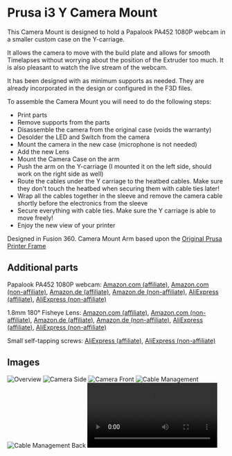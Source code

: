# Prusa i3 Y Camera Mount

This Camera Mount is designed to hold a Papalook PA452 1080P webcam in a smaller custom case on the Y-carriage.

It allows the camera to move with the build plate and allows for smooth Timelapses without worrying about the position of the Extruder too much.
It is also pleasant to watch the live stream of the webcam.

It has been designed with as minimum supports as needed.
They are already incorporated in the design or configured in the F3D files.

To assemble the Camera Mount you will need to do the following steps:
- Print parts
- Remove supports from the parts
- Disassemble the camera from the original case (voids the warranty)
- Desolder the LED and Switch from the camera
- Mount the camera in the new case (microphone is not needed)
- Add the new Lens
- Mount the Camera Case on the arm
- Push the arm on the Y-carriage (I mounted it on the left side, should work on the right side as well)
- Route the cables under the Y carriage to the heatbed cables. Make sure they don't touch the heatbed when securing them with cable ties later!
- Wrap all the cables together in the sleeve and remove the camera cable shortly before the electronics from the sleeve
- Secure everything with cable ties. Make sure the Y carriage is able to move freely!
- Enjoy the new view of your printer

Designed in Fusion 360.
Camera Mount Arm based upon the [Original Prusa Printer Frame](https://github.com/prusa3d/Original-Prusa-i3/blob/bc7818d10d57f30d17bde0574f4be1c39c957a27/Frame/MK3v8b.dxf)

## Additional parts

Papalook PA452 1080P webcam: [Amazon.com (affiliate)](hhttps://www.amazon.com/PAPALOOK-PA452-Microphone-Recording-Compatible/dp/B01GYFOXK2?dchild=1&keywords=Papalook+PA452+1080P+webcam&qid=1628349072&sr=8-1&linkCode=ll1&tag=github3d-20&linkId=21a5ce0c769931af57549a9c59198d43&language=en_US&ref_=as_li_ss_tl), [Amazon.com (non-affiliate)](https://www.amazon.com/PAPALOOK-PA452-Microphone-Recording-Compatible/dp/B01GYFOXK2), [Amazon.de (affiliate)](https://www.amazon.de/PAPALOOK-PA452-Cancelling-Mikrofon-kompatibel/dp/B01GYFOXK2?__mk_de_DE=%C3%85M%C3%85%C5%BD%C3%95%C3%91&dchild=1&keywords=Papalook+PA452+1080P+webcam&qid=1628348592&sr=8-3&linkCode=ll1&tag=github3d-21&linkId=2d2a43bf711a42b8642a2b16b8adb5e4&language=de_DE&ref_=as_li_ss_tl), [Amazon.de (non-affiliate)](https://www.amazon.de/PAPALOOK-PA452-Cancelling-Mikrofon-kompatibel/dp/B01GYFOXK2), [AliExpress (affiliate)](https://s.click.aliexpress.com/e/_AB1nCW), [AliExpress (non-affiliate)](https://www.aliexpress.com/item/1005002599960500.html)

1.8mm 180° Fisheye Lens: [Amazon.com (affiliate)](https://www.amazon.com/1-8mm-angle-Fisheye-Camera-cameras/dp/B07Q1HP77P?dchild=1&keywords=1%2C8+mm+Fisheye&qid=1628349303&sr=8-1&linkCode=ll1&tag=github3d-20&linkId=bf9d9bfa1e26b75ba08d9c17a32ff1a4&language=en_US&ref_=as_li_ss_tl), [Amazon.com (non-affiliate)](https://www.amazon.com/1-8mm-angle-Fisheye-Camera-cameras/dp/B07Q1HP77P), [Amazon.de (affiliate)](https://www.amazon.de/TOOGOO-CCTV-Objektiv-Halterung-Videoueberwachung-CCTV-Objektive-Schwarz/dp/B079NKG9FW?__mk_de_DE=%C3%85M%C3%85%C5%BD%C3%95%C3%91&dchild=1&keywords=1%2C8+mm+Fisheye&qid=1628349332&sr=8-4&linkCode=ll1&tag=github3d-21&linkId=3cdbb425bd18868577cef04f3006437b&language=de_DE&ref_=as_li_ss_tl), [Amazon.de (non-affiliate)](https://www.amazon.de/TOOGOO-CCTV-Objektiv-Halterung-Videoueberwachung-CCTV-Objektive-Schwarz/dp/B079NKG9FW), [AliExpress (affiliate)](https://s.click.aliexpress.com/e/_AYI030), [AliExpress (non-affiliate)](https://www.aliexpress.com/item/4001289963192.html)

Small self-tapping screws: [AliExpress (affiliate)](https://s.click.aliexpress.com/e/_AZpmT0), [AliExpress (non-affiliate)](https://www.aliexpress.com/item/4000170569094.html)

## Images

![Overview](https://user-images.githubusercontent.com/4051999/128605909-1dc2fa7b-69cd-4e17-bbd0-1ca39f04fbf8.jpg)
![Camera Side](https://user-images.githubusercontent.com/4051999/128605912-6919ef21-d285-45e3-8cbd-e26b349dda31.jpg)
![Camera Front](https://user-images.githubusercontent.com/4051999/128605915-38d8e46b-98c0-4b11-a265-699c5fcc8af8.jpg)
![Cable Management](https://user-images.githubusercontent.com/4051999/128605920-eb550261-d1aa-4484-8826-aed8c3be5285.jpg)
![Cable Management Back](https://user-images.githubusercontent.com/4051999/128605923-e9b70525-3287-41e2-94ac-42adb5024d86.jpg)
![Timelapse Sample](https://user-images.githubusercontent.com/4051999/128605927-fc3787eb-fd8d-4be8-980f-730afbff5e8f.mp4)
